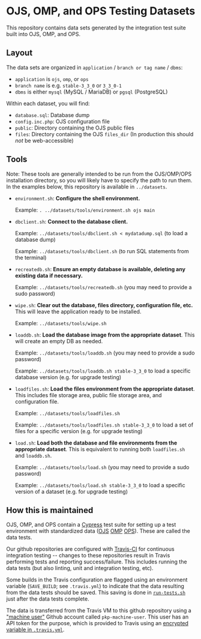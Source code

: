 # OJS, OMP, and OPS Testing Datasets

This repository contains data sets generated by the integration test suite built into OJS, OMP, and OPS.

## Layout

The data sets are organized in `application` / `branch or tag name` / `dbms`:

- `application` is `ojs`, `omp`, or `ops`
- `branch name` is e.g. `stable-3_3_0` or `3_3_0-1`
- `dbms` is either `mysql` (MySQL / MariaDB) or `pgsql` (PostgreSQL)

Within each dataset, you will find:

- `database.sql`: Database dump
- `config.inc.php`: OJS configuration file
- `public`: Directory containing the OJS public files
- `files`: Directory containing the OJS `files_dir` (In production this should *not* be web-accessible)

## Tools

Note: These tools are generally intended to be run from the OJS/OMP/OPS installation directory, so you will likely have to specify the path to run them. In the examples below, this repository is available in `../datasets`.

- `environment.sh`: **Configure the shell environment.**

  Example: `. ../datasets/tools/environment.sh ojs main`

- `dbclient.sh`: **Connect to the database client.**

  Example: `../datasets/tools/dbclient.sh < mydatadump.sql` (to load a database dump)
  
  Example: `../datasets/tools/dbclient.sh` (to run SQL statements from the terminal)

- `recreatedb.sh`: **Ensure an empty database is available, deleting any existing data if necessary.**

  Example: `../datasets/tools/recreatedb.sh` (you may need to provide a sudo password)

- `wipe.sh`: **Clear out the database, files directory, configuration file, etc.** This will leave the application ready to be installed.

  Example: `../datasets/tools/wipe.sh`

- `loaddb.sh`: **Load the database image from the appropriate dataset**. This will create an empty DB as needed.

  Example: `../datasets/tools/loaddb.sh` (you may need to provide a sudo password)
  
  Example: `../datasets/tools/loaddb.sh stable-3_3_0` to load a specific database version (e.g. for upgrade testing)

- `loadfiles.sh`: **Load the files environment from the appropriate dataset**. This includes file storage area, public file storage area, and configuration file.

  Example: `../datasets/tools/loadfiles.sh`
  
  Example: `../datasets/tools/loadfiles.sh stable-3_3_0` to load a set of files for a specific version (e.g. for upgrade testing)

- `load.sh`: **Load both the database and file environments from the appropriate dataset**. This is equivalent to running both `loadfiles.sh` and `loaddb.sh`.

  Example: `../datasets/tools/load.sh` (you may need to provide a sudo password)

  Example: `../datasets/tools/load.sh stable-3_3_0` to load a specific version of a dataset (e.g. for upgrade testing)

## How this is maintained

OJS, OMP, and OPS contain a [Cypress](https://www.cypress.io/) test suite for setting up a test environment with standardized data ([OJS](https://github.com/pkp/ojs/tree/main/cypress/tests/data) [OMP](https://github.com/pkp/omp/tree/main/cypress/tests/data) [OPS](https://github.com/pkp/ops/tree/main/cypress/tests/data)). These are called the data tests.

Our github repositories are configured with [Travis-CI](https://travis-ci.com) for continuous integration testing -- changes to these repositories result in Travis performing tests and reporting success/failure. This includes running the data tests (but also linting, unit and integration testing, etc).

Some builds in the Travis configuration are flagged using an environment variable (`SAVE_BUILD`; see `.travis.yml`) to indicate that the data resulting from the data tests should be saved. This saving is done in [`run-tests.sh`](https://github.com/pkp/pkp-lib/blob/main/tools/travis/run-tests.sh) just after the data tests complete.

The data is transferred from the Travis VM to this github repository using a ["machine user"](https://docs.github.com/en/developers/overview/managing-deploy-keys#machine-users) Github account called `pkp-machine-user`. This user has an API token for the purpose, which is provided to Travis using an [encrypted variable in `.travis.yml`](https://docs.travis-ci.com/user/environment-variables/#defining-encrypted-variables-in-travisyml).

